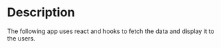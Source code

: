 # Description

The following app uses react and hooks to fetch the data and display it to the users.


